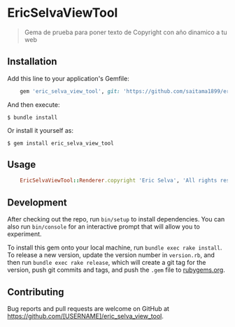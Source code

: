 # EricSelvaViewTool

> Gema de prueba para poner texto de Copyright con año dinamico a tu web

## Installation

Add this line to your application's Gemfile:

```ruby
    gem 'eric_selva_view_tool', git: 'https://github.com/saitama1899/eric_selva_view_tool.git'
```

And then execute:

    $ bundle install

Or install it yourself as:

    $ gem install eric_selva_view_tool

## Usage

```ruby
    EricSelvaViewTool::Renderer.copyright 'Eric Selva', 'All rights reserved'
```

## Development

After checking out the repo, run `bin/setup` to install dependencies. You can also run `bin/console` for an interactive prompt that will allow you to experiment.

To install this gem onto your local machine, run `bundle exec rake install`. To release a new version, update the version number in `version.rb`, and then run `bundle exec rake release`, which will create a git tag for the version, push git commits and tags, and push the `.gem` file to [rubygems.org](https://rubygems.org).

## Contributing

Bug reports and pull requests are welcome on GitHub at https://github.com/[USERNAME]/eric_selva_view_tool.

